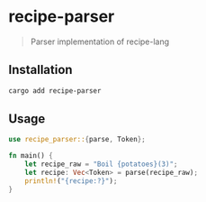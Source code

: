 # recipe-parser

> Parser implementation of recipe-lang

## Installation

```sh
cargo add recipe-parser
```

## Usage

```rs
use recipe_parser::{parse, Token};

fn main() {
    let recipe_raw = "Boil {potatoes}(3)";
    let recipe: Vec<Token> = parse(recipe_raw);
    println!("{recipe:?}");
}
```